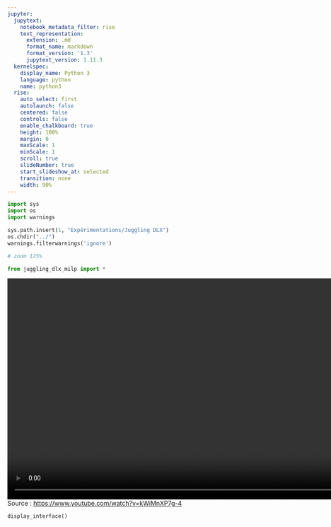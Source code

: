```yaml
---
jupyter:
  jupytext:
    notebook_metadata_filter: rise
    text_representation:
      extension: .md
      format_name: markdown
      format_version: '1.3'
      jupytext_version: 1.11.3
  kernelspec:
    display_name: Python 3
    language: python
    name: python3
  rise:
    auto_select: first
    autolaunch: false
    centered: false
    controls: false
    enable_chalkboard: true
    height: 100%
    margin: 0
    maxScale: 1
    minScale: 1
    scroll: true
    slideNumber: true
    start_slideshow_at: selected
    transition: none
    width: 90%
---
```


```python slideshow={"slide_type": "skip"}
import sys
import os
import warnings

sys.path.insert(1, "Expérimentations/Juggling DLX")
os.chdir("../")
warnings.filterwarnings('ignore')

# zoom 125%
```

```python slideshow={"slide_type": "skip"}
from juggling_dlx_milp import *
```

<center>
    <video id="intro_video" controls height="500" src="dancing_links.mp4" ></video>
</center>
Source : <a href="https://www.youtube.com/watch?v=kWiMnXP7g-4">https://www.youtube.com/watch?v=kWiMnXP7g-4</a>

```python slideshow={"slide_type": "slide"}
display_interface()
```

```python slideshow={"slide_type": "subslide"}

```
